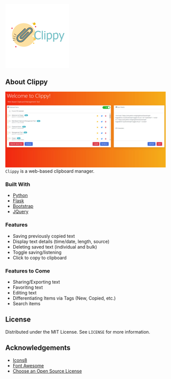 ![clippy logo](static/img/logo-200px.png)

## About Clippy
![clippy_demo](static/img/home.jpg)
`Clippy` is a web-based clipboard manager. 

### Built With
* [Python](https://www.python.org/)
* [Flask](https://palletsprojects.com/p/flask/)
* [Bootstrap](https://getbootstrap.com)
* [JQuery](https://jquery.com)

### Features
* Saving previously copied text
* Display text details (time/date, length, source)
* Deleting saved text (individual and bulk)
* Toggle saving/listening
* Click to copy to clipboard

### Features to Come
* Sharing/Exporting text
* Favoriting text
* Editing text
* Differentiating Items via Tags (New, Copied, etc.)
* Search items

## License
Distributed under the MIT License. See `LICENSE` for more information.

## Acknowledgements
* [Icons8](https://icons8.com)
* [Font Awesome](https://fontawesome.com)
* [Choose an Open Source License](https://choosealicense.com)
